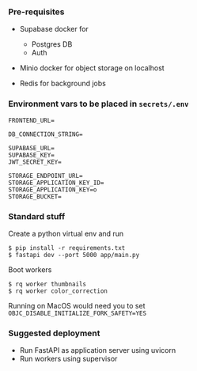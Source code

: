 ### Pre-requisites

- Supabase docker for
    - Postgres DB
    - Auth

- Minio docker for object storage on localhost
- Redis for background jobs


### Environment vars to be placed in `secrets/.env`

```
FRONTEND_URL=

DB_CONNECTION_STRING=

SUPABASE_URL=
SUPABASE_KEY=
JWT_SECRET_KEY=

STORAGE_ENDPOINT_URL=
STORAGE_APPLICATION_KEY_ID=
STORAGE_APPLICATION_KEY=o
STORAGE_BUCKET=
```

### Standard stuff
Create a python virtual env and run
```
$ pip install -r requirements.txt
$ fastapi dev --port 5000 app/main.py
```

Boot workers
```
$ rq worker thumbnails
$ rq worker color_correction
```

Running on MacOS would need you to set `OBJC_DISABLE_INITIALIZE_FORK_SAFETY=YES`

### Suggested deployment
- Run FastAPI as application server using uvicorn
- Run workers using supervisor
